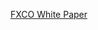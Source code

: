 <a href="https://qtum.org/uploads/files/a2772efe4dc8ed1100319c6480195fb1.pdf" with="100%" height="100%" scroll="no">FXCO White Paper</iframe>
